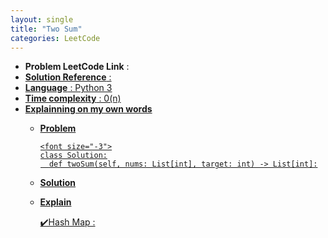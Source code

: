```yaml
---
layout: single
title: "Two Sum"
categories: LeetCode
---
```


* **Problem LeetCode Link** : <a href="https://leetcode.com/problems/two-sum/">
* **Solution Reference** :
* **Language** : Python 3
* **Time complexity** : 0(n)
* **Explainning on my own words**
  - **Problem**
    ```python3
    <font size="-3">
    class Solution:
      def twoSum(self, nums: List[int], target: int) -> List[int]:
    ```
    </font>
  - **Solution**
  - **Explain**
 
    ✔️Hash Map : 

